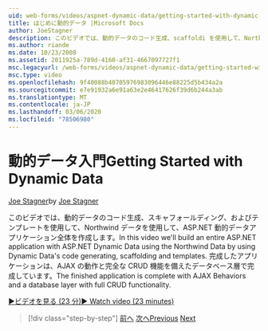 ```yaml
---
uid: web-forms/videos/aspnet-dynamic-data/getting-started-with-dynamic-data
title: はじめに動的データ |Microsoft Docs
author: JoeStagner
description: このビデオでは、動的データのコード生成、scaffoldi を使用して、Northwind データを使用して、ASP.NET 動的データアプリケーション全体を作成します。
ms.author: riande
ms.date: 10/23/2008
ms.assetid: 2011925a-789d-4160-af31-4667097727f1
msc.legacyurl: /web-forms/videos/aspnet-dynamic-data/getting-started-with-dynamic-data
msc.type: video
ms.openlocfilehash: 9f40088b40705976983096446e88225d5b434a2a
ms.sourcegitcommit: e7e91932a6e91a63e2e46417626f39d6b244a3ab
ms.translationtype: MT
ms.contentlocale: ja-JP
ms.lasthandoff: 03/06/2020
ms.locfileid: "78506980"
---
```

# <a name="getting-started-with-dynamic-data"></a><span data-ttu-id="cb410-103">動的データ入門</span><span class="sxs-lookup"><span data-stu-id="cb410-103">Getting Started with Dynamic Data</span></span>

<span data-ttu-id="cb410-104">[Joe Stagner](https://github.com/JoeStagner)</span><span class="sxs-lookup"><span data-stu-id="cb410-104">by [Joe Stagner](https://github.com/JoeStagner)</span></span>

<span data-ttu-id="cb410-105">このビデオでは、動的データのコード生成、スキャフォールディング、およびテンプレートを使用して、Northwind データを使用して、ASP.NET 動的データアプリケーション全体を作成します。</span><span class="sxs-lookup"><span data-stu-id="cb410-105">In this video we'll build an entire ASP.NET application with ASP.NET Dynamic Data using the Northwind Data by using Dynamic Data's code generating, scaffolding and templates.</span></span> <span data-ttu-id="cb410-106">完成したアプリケーションは、AJAX の動作と完全な CRUD 機能を備えたデータベース層で完成しています。</span><span class="sxs-lookup"><span data-stu-id="cb410-106">The finished application is complete with AJAX Behaviors and a database layer with full CRUD functionality.</span></span>

[<span data-ttu-id="cb410-107">&#9654;ビデオを見る (23 分)</span><span class="sxs-lookup"><span data-stu-id="cb410-107">&#9654; Watch video (23 minutes)</span></span>](https://channel9.msdn.com/Blogs/ASP-NET-Site-Videos/getting-started-with-dynamic-data)

> [!div class="step-by-step"]
> <span data-ttu-id="cb410-108">[前へ](how-do-i-use-a-dynamiccontrol-in-listview-and-detailsview-controls.md)
> [次へ](begin-editing-the-templates-in-aspnet-dynamic-data-applications.md)</span><span class="sxs-lookup"><span data-stu-id="cb410-108">[Previous](how-do-i-use-a-dynamiccontrol-in-listview-and-detailsview-controls.md)
[Next](begin-editing-the-templates-in-aspnet-dynamic-data-applications.md)</span></span>
